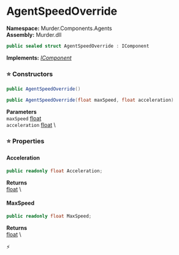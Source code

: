 # AgentSpeedOverride

**Namespace:** Murder.Components.Agents \
**Assembly:** Murder.dll

```csharp
public sealed struct AgentSpeedOverride : IComponent
```

**Implements:** _[IComponent](../../../Bang/Components/IComponent.html)_

### ⭐ Constructors
```csharp
public AgentSpeedOverride()
```

```csharp
public AgentSpeedOverride(float maxSpeed, float acceleration)
```

**Parameters** \
`maxSpeed` [float](https://learn.microsoft.com/en-us/dotnet/api/System.Single?view=net-7.0) \
`acceleration` [float](https://learn.microsoft.com/en-us/dotnet/api/System.Single?view=net-7.0) \

### ⭐ Properties
#### Acceleration
```csharp
public readonly float Acceleration;
```

**Returns** \
[float](https://learn.microsoft.com/en-us/dotnet/api/System.Single?view=net-7.0) \
#### MaxSpeed
```csharp
public readonly float MaxSpeed;
```

**Returns** \
[float](https://learn.microsoft.com/en-us/dotnet/api/System.Single?view=net-7.0) \


⚡
